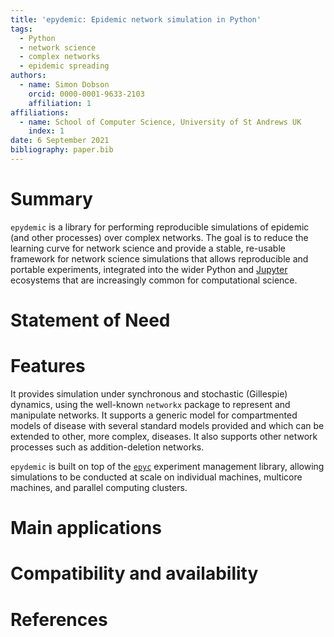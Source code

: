 ```yaml
---
title: 'epydemic: Epidemic network simulation in Python'
tags:
  - Python
  - network science
  - complex networks
  - epidemic spreading
authors:
  - name: Simon Dobson
	orcid: 0000-0001-9633-2103
	affiliation: 1
affiliations:
  - name: School of Computer Science, University of St Andrews UK
	index: 1
date: 6 September 2021
bibliography: paper.bib
---
```


# Summary

``epydemic`` is a library for performing reproducible simulations of
epidemic (and other processes) over complex networks. The goal is to
reduce the learning curve for network science and provide a stable,
re-usable framework for network science simulations that allows
reproducible and portable experiments, integrated into the wider
Python and [Jupyter](https://jupyter.org/) ecosystems that are
increasingly common for computational science.


# Statement of Need


# Features

It provides
simulation under synchronous and stochastic (Gillespie) dynamics,
using the well-known ``networkx`` package to represent and manipulate
networks. It supports a generic model for compartmented models of
disease with several standard models provided and which can be
extended to other, more complex, diseases. It also supports other
network processes such as addition-deletion networks.

``epydemic`` is built on top of the
[``epyc``](https://epyc.readthedocs.io/en/latest/) experiment
management library, allowing simulations to be conducted at scale on
individual machines, multicore machines, and parallel computing
clusters.


# Main applications


# Compatibility and availability


# References
